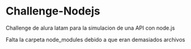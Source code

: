 # Challenge-Nodejs
Challenge de alura latam para la simulacion de una API con node.js

Falta la carpeta node_modules debido a que eran demasiados archivos
